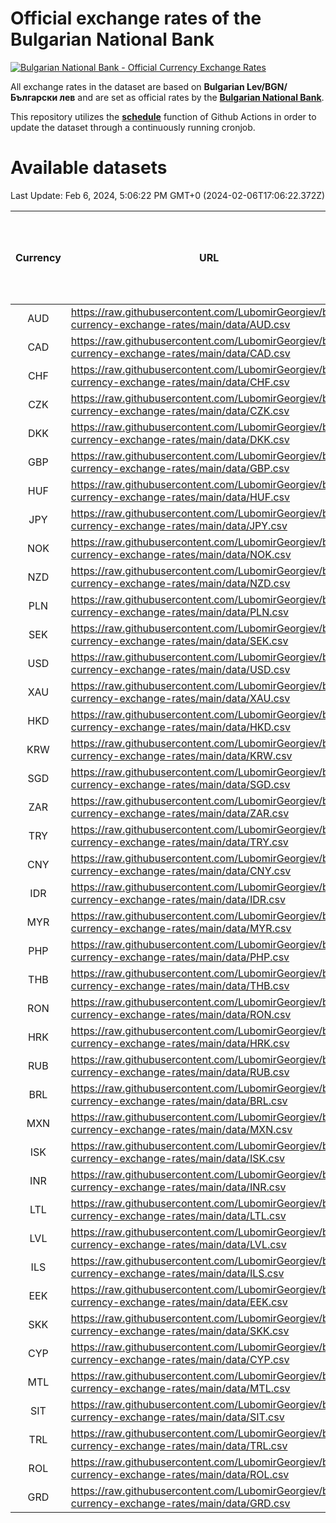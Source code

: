 # Official exchange rates of the Bulgarian National Bank

[![Bulgarian National Bank - Official Currency Exchange Rates](https://github.com/LubomirGeorgiev/bnb-currency-exchange-rates/actions/workflows/update-rates.yml/badge.svg?branch=main)](https://github.com/LubomirGeorgiev/bnb-currency-exchange-rates/actions/workflows/update-rates.yml)

All exchange rates in the dataset are based on **Bulgarian Lev/BGN/Български лев** and are set as official rates by the [**Bulgarian National Bank**](https://www.bnb.bg/Statistics/StExternalSector/StExchangeRates/StERForeignCurrencies/index.htm?toLang=_EN).

This repository utilizes the [**schedule**](https://docs.github.com/en/actions/reference/events-that-trigger-workflows) function of Github Actions in order to update the dataset through a continuously running cronjob.

# Available datasets

<!-- START LINKS (DO NOT EVER FU*ING DELETE THIS COMMENT FOR THE LOVE OF YOUR LIFE!!! IF YOU ARE CURIOS HOW IT WORKS, YOU CAN HAVE A LOOK AT ./src/updateReadme.ts) -->

Last Update: Feb 6, 2024, 5:06:22 PM GMT+0 (2024-02-06T17:06:22.372Z)

| Currency | URL                                                                                             | Number of records | Number of missing days that were filled in |
| :------: | ----------------------------------------------------------------------------------------------- | :---------------: | :----------------------------------------: |
|   AUD    | https://raw.githubusercontent.com/LubomirGeorgiev/bnb-currency-exchange-rates/main/data/AUD.csv |       8763        |                    2710                    |
|   CAD    | https://raw.githubusercontent.com/LubomirGeorgiev/bnb-currency-exchange-rates/main/data/CAD.csv |       8763        |                    2710                    |
|   CHF    | https://raw.githubusercontent.com/LubomirGeorgiev/bnb-currency-exchange-rates/main/data/CHF.csv |       8763        |                    2710                    |
|   CZK    | https://raw.githubusercontent.com/LubomirGeorgiev/bnb-currency-exchange-rates/main/data/CZK.csv |       8763        |                    2710                    |
|   DKK    | https://raw.githubusercontent.com/LubomirGeorgiev/bnb-currency-exchange-rates/main/data/DKK.csv |       8763        |                    2710                    |
|   GBP    | https://raw.githubusercontent.com/LubomirGeorgiev/bnb-currency-exchange-rates/main/data/GBP.csv |       8763        |                    2710                    |
|   HUF    | https://raw.githubusercontent.com/LubomirGeorgiev/bnb-currency-exchange-rates/main/data/HUF.csv |       8763        |                    2710                    |
|   JPY    | https://raw.githubusercontent.com/LubomirGeorgiev/bnb-currency-exchange-rates/main/data/JPY.csv |       8763        |                    2710                    |
|   NOK    | https://raw.githubusercontent.com/LubomirGeorgiev/bnb-currency-exchange-rates/main/data/NOK.csv |       8763        |                    2710                    |
|   NZD    | https://raw.githubusercontent.com/LubomirGeorgiev/bnb-currency-exchange-rates/main/data/NZD.csv |       8763        |                    2710                    |
|   PLN    | https://raw.githubusercontent.com/LubomirGeorgiev/bnb-currency-exchange-rates/main/data/PLN.csv |       8763        |                    2710                    |
|   SEK    | https://raw.githubusercontent.com/LubomirGeorgiev/bnb-currency-exchange-rates/main/data/SEK.csv |       8763        |                    2710                    |
|   USD    | https://raw.githubusercontent.com/LubomirGeorgiev/bnb-currency-exchange-rates/main/data/USD.csv |       8763        |                    2710                    |
|   XAU    | https://raw.githubusercontent.com/LubomirGeorgiev/bnb-currency-exchange-rates/main/data/XAU.csv |       8763        |                    2712                    |
|   HKD    | https://raw.githubusercontent.com/LubomirGeorgiev/bnb-currency-exchange-rates/main/data/HKD.csv |       8463        |                    2621                    |
|   KRW    | https://raw.githubusercontent.com/LubomirGeorgiev/bnb-currency-exchange-rates/main/data/KRW.csv |       8463        |                    2621                    |
|   SGD    | https://raw.githubusercontent.com/LubomirGeorgiev/bnb-currency-exchange-rates/main/data/SGD.csv |       8463        |                    2621                    |
|   ZAR    | https://raw.githubusercontent.com/LubomirGeorgiev/bnb-currency-exchange-rates/main/data/ZAR.csv |       8463        |                    2621                    |
|   TRY    | https://raw.githubusercontent.com/LubomirGeorgiev/bnb-currency-exchange-rates/main/data/TRY.csv |       6943        |                    2149                    |
|   CNY    | https://raw.githubusercontent.com/LubomirGeorgiev/bnb-currency-exchange-rates/main/data/CNY.csv |       6825        |                    2115                    |
|   IDR    | https://raw.githubusercontent.com/LubomirGeorgiev/bnb-currency-exchange-rates/main/data/IDR.csv |       6825        |                    2115                    |
|   MYR    | https://raw.githubusercontent.com/LubomirGeorgiev/bnb-currency-exchange-rates/main/data/MYR.csv |       6825        |                    2115                    |
|   PHP    | https://raw.githubusercontent.com/LubomirGeorgiev/bnb-currency-exchange-rates/main/data/PHP.csv |       6825        |                    2115                    |
|   THB    | https://raw.githubusercontent.com/LubomirGeorgiev/bnb-currency-exchange-rates/main/data/THB.csv |       6825        |                    2115                    |
|   RON    | https://raw.githubusercontent.com/LubomirGeorgiev/bnb-currency-exchange-rates/main/data/RON.csv |       6766        |                    2097                    |
|   HRK    | https://raw.githubusercontent.com/LubomirGeorgiev/bnb-currency-exchange-rates/main/data/HRK.csv |       6424        |                    1988                    |
|   RUB    | https://raw.githubusercontent.com/LubomirGeorgiev/bnb-currency-exchange-rates/main/data/RUB.csv |       6120        |                    1891                    |
|   BRL    | https://raw.githubusercontent.com/LubomirGeorgiev/bnb-currency-exchange-rates/main/data/BRL.csv |       5855        |                    1818                    |
|   MXN    | https://raw.githubusercontent.com/LubomirGeorgiev/bnb-currency-exchange-rates/main/data/MXN.csv |       5855        |                    1818                    |
|   ISK    | https://raw.githubusercontent.com/LubomirGeorgiev/bnb-currency-exchange-rates/main/data/ISK.csv |       5763        |                    1788                    |
|   INR    | https://raw.githubusercontent.com/LubomirGeorgiev/bnb-currency-exchange-rates/main/data/INR.csv |       5491        |                    1707                    |
|   LTL    | https://raw.githubusercontent.com/LubomirGeorgiev/bnb-currency-exchange-rates/main/data/LTL.csv |       5150        |                    1579                    |
|   LVL    | https://raw.githubusercontent.com/LubomirGeorgiev/bnb-currency-exchange-rates/main/data/LVL.csv |       4787        |                    1467                    |
|   ILS    | https://raw.githubusercontent.com/LubomirGeorgiev/bnb-currency-exchange-rates/main/data/ILS.csv |       4765        |                    1486                    |
|   EEK    | https://raw.githubusercontent.com/LubomirGeorgiev/bnb-currency-exchange-rates/main/data/EEK.csv |       3995        |                    1221                    |
|   SKK    | https://raw.githubusercontent.com/LubomirGeorgiev/bnb-currency-exchange-rates/main/data/SKK.csv |       2967        |                    909                     |
|   CYP    | https://raw.githubusercontent.com/LubomirGeorgiev/bnb-currency-exchange-rates/main/data/CYP.csv |       2904        |                    888                     |
|   MTL    | https://raw.githubusercontent.com/LubomirGeorgiev/bnb-currency-exchange-rates/main/data/MTL.csv |       2604        |                    799                     |
|   SIT    | https://raw.githubusercontent.com/LubomirGeorgiev/bnb-currency-exchange-rates/main/data/SIT.csv |       2544        |                    780                     |
|   TRL    | https://raw.githubusercontent.com/LubomirGeorgiev/bnb-currency-exchange-rates/main/data/TRL.csv |       1818        |                    559                     |
|   ROL    | https://raw.githubusercontent.com/LubomirGeorgiev/bnb-currency-exchange-rates/main/data/ROL.csv |       1697        |                    524                     |
|   GRD    | https://raw.githubusercontent.com/LubomirGeorgiev/bnb-currency-exchange-rates/main/data/GRD.csv |        359        |                    107                     |

<!-- END LINKS (DO NOT EVER FU*ING DELETE THIS COMMENT FOR THE LOVE OF YOUR LIFE!!! IF YOU ARE CURIOS HOW IT WORKS, YOU CAN HAVE A LOOK AT ./src/updateReadme.ts) -->

